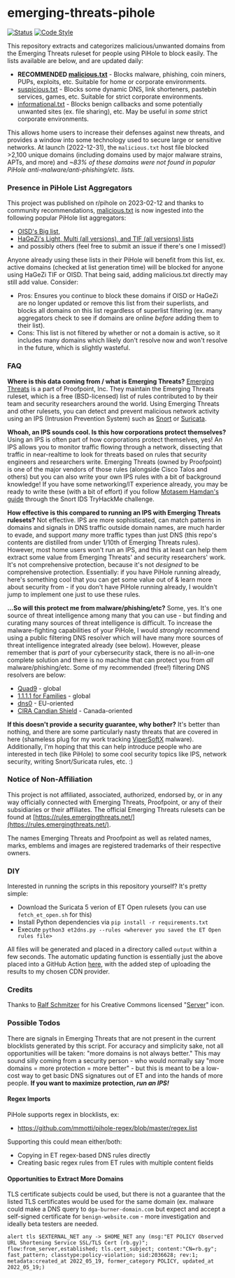 # emerging-threats-pihole

[![Status](https://github.com/tweedge/emerging-threats-pihole/actions/workflows/generate.yml/badge.svg)](https://hosts.tweedge.net/)
[![Code Style](https://img.shields.io/badge/code%20style-black-black)](https://github.com/psf/black)

This repository extracts and categorizes malicious/unwanted domains from the Emerging Threats ruleset for people using PiHole to block easily. The lists available are below, and are updated daily:

* **RECOMMENDED [malicious.txt](https://hosts.tweedge.net/malicious.txt)** - Blocks malware, phishing, coin miners, PUPs, exploits, etc. Suitable for home or corporate environments.
* [suspicious.txt](https://hosts.tweedge.net/suspicious.txt) - Blocks some dynamic DNS, link shorteners, pastebin services, games, etc. Suitable for strict corporate environments.
* [informational.txt](https://hosts.tweedge.net/informational.txt) - Blocks benign callbacks and some potentially unwanted sites (ex. file sharing), etc. May be useful in *some* strict corporate environments.

This allows home users to increase their defenses against new threats, and provides a window into some technology used to secure large or sensitive networks. At launch (2022-12-31), the `malicious.txt` host file blocked >2,100 unique domains (including domains used by major malware strains, APTs, and more) and *~83% of these domains were not found in popular PiHole anti-malware/anti-phishing/etc. lists.*

### Presence in PiHole List Aggregators

This project was published on r/pihole on 2023-02-12 and thanks to community recommendations, [malicious.txt](https://hosts.tweedge.net/malicious.txt) is now ingested into the following popular PiHole list aggregators:

* [OISD's Big list](https://oisd.nl/),
* [HaGeZi's Light, Multi (all versions), and TIF (all versions) lists](https://github.com/hagezi/dns-blocklists)
* and possibly others (feel free to submit an issue if there's one I missed!)

Anyone already using these lists in their PiHole will benefit from this list, ex. active domains (checked at list generation time) will be blocked for anyone using HaGeZi TIF or OISD. That being said, adding malicious.txt directly may still add value. Consider:

* Pros: Ensures you continue to block these domains if OISD or HaGeZi are no longer updated or remove this list from their superlists, and blocks all domains on this list regardless of superlist filtering (ex. many aggregators check to see if domains are online *before* adding them to their list).
* Cons: This list is not filtered by whether or not a domain is active, so it includes many domains which likely don't resolve now and won't resolve in the future, which is slightly wasteful.

### FAQ

**Where is this data coming from / what is Emerging Threats?** [Emerging Threats](https://doc.emergingthreats.net/bin/view/Main/EmergingFAQ) is a part of Proofpoint, Inc. They maintain the Emerging Threats ruleset, which is a free (BSD-licensed) list of rules contributed to by their team and security researchers around the world. Using Emerging Threats and other rulesets, you can detect and prevent malicious network activity using an IPS (Intrusion Prevention System) such as [Snort](https://www.snort.org/) or [Suricata](https://suricata.io/).

**Whoah, an IPS sounds cool. Is this how corporations protect themselves?** Using an IPS is often part of how corporations protect themselves, yes! An IPS allows you to monitor traffic flowing through a network, dissecting that traffic in near-realtime to look for threats based on rules that security engineers and researchers write. Emerging Threats (owned by Proofpoint) is one of the major vendors of those rules (alongside Cisco Talos and others) but you can also write your own IPS rules with a bit of background knowledge! If you have some networking/IT experience already, you may be ready to write these (with a bit of effort) if you follow [Motasem Hamdan's guide](https://www.youtube.com/watch?v=pvPdOO2VcwM) through the Snort IDS TryHackMe challenge.

**How effective is this compared to running an IPS with Emerging Threats rulesets?** Not effective. IPS are more sophisticated, can match patterns in domains and signals in DNS traffic outside domain names, are much harder to evade, and support *many* more traffic types than just DNS (this repo's contents are distilled from under 1/10th of Emerging Threats rules). However, most home users won't run an IPS, and this at least can help them extract some value from Emerging Threats' and security researchers' work. It's not comprehensive protection, because it's not *designed* to be comprehensive protection. Essentially: if you have PiHole running already, here's something cool that you can get some value out of & learn more about security from - if you don't have PiHole running already, I wouldn't jump to implement one just to use these rules.

**...So will this protect me from malware/phishing/etc?** Some, yes. It's one source of threat intelligence among many that you can use - but finding and curating many sources of threat intelligence is difficult. To increase the malware-fighting capabilities of your PiHole, I would *strongly* recommend using a public filtering DNS resolver which will have many more sources of threat intelligence integrated already (see below). However, please remember that is *part* of your cybersecurity stack, there is no all-in-one complete solution and there is no machine that can protect you from *all* malware/phishing/etc. Some of my recommended (free!) filtering DNS resolvers are below:

* [Quad9](https://www.quad9.net/) - global
* [1.1.1.1 for Families](https://one.one.one.one/family/) - global
* [dns0](https://www.dns0.eu/) - EU-oriented
* [CIRA Candian Shield](https://cira.ca/shield) - Canada-oriented

**If this doesn't provide a security guarantee, why bother?** It's better than nothing, and there are some particularly nasty threats that are covered in here (shameless plug for my work tracking [ViperSoftX](https://chris.partridge.tech/2022/evolution-of-vipersoftx-dga/) malware). Additionally, I'm hoping that this can help introduce people who are interested in tech (like PiHole) to some cool security topics like IPS, network security, writing Snort/Suricata rules, etc. :)

### Notice of Non-Affiliation

This project is not affiliated, associated, authorized, endorsed by, or in any way officially connected with Emerging Threats, Proofpoint, or any of their subsidiaries or their affiliates. The official Emerging Threats rulesets can be found at [https://rules.emergingthreats.net/](https://rules.emergingthreats.net/).

The names Emerging Threats and Proofpoint as well as related names, marks, emblems and images are registered trademarks of their respective owners.

### DIY

Interested in running the scripts in this repository yourself? It's pretty simple:

* Download the Suricata 5 verion of ET Open rulesets (you can use `fetch_et_open.sh` for this)
* Install Python dependencies via `pip install -r requirements.txt`
* Execute `python3 et2dns.py --rules <wherever you saved the ET Open rules file>`

All files will be generated and placed in a directory called `output` within a few seconds. The automatic updating function is essentially just the above placed into a GitHub Action [here](https://github.com/tweedge/emerging-threats-pihole/blob/main/.github/workflows/generate.yml), with the added step of uploading the results to my chosen CDN provider.

### Credits

Thanks to [Ralf Schmitzer](https://thenounproject.com/ralfschmitzer/) for his Creative Commons licensed "[Server](https://thenounproject.com/icon/server-1032895/)" icon.

### Possible Todos

There are signals in Emerging Threats that are not present in the current blocklists generated by this script. For accuracy and simplicity sake, not all opportunities will be taken: "more domains is not always better." This may sound silly coming from a security person - who would normally say "more domains = more protection = more better" - but this is meant to be a low-cost way to get basic DNS signatures out of ET and into the hands of more people. **If you want to maximize protection, *run an IPS!***

#### Regex Imports

PiHole supports regex in blocklists, ex:

* https://github.com/mmotti/pihole-regex/blob/master/regex.list

Supporting this could mean either/both:

* Copying in ET regex-based DNS rules directly
* Creating basic regex rules from ET rules with multiple content fields

#### Opportunities to Extract More Domains

TLS certificate subjects could be used, but there is not a guarantee that the listed TLS certificates would be used for the same domain (ex. malware could make a DNS query to `dga-burner-domain.com` but expect and accept a self-signed certificate for `benign-website.com` - more investigation and ideally beta testers are needed.

```
alert tls $EXTERNAL_NET any -> $HOME_NET any (msg:"ET POLICY Observed URL Shortening Service SSL/TLS Cert (rb.gy)"; flow:from_server,established; tls.cert_subject; content:"CN=rb.gy"; fast_pattern; classtype:policy-violation; sid:2036628; rev:1; metadata:created_at 2022_05_19, former_category POLICY, updated_at 2022_05_19;)
```
